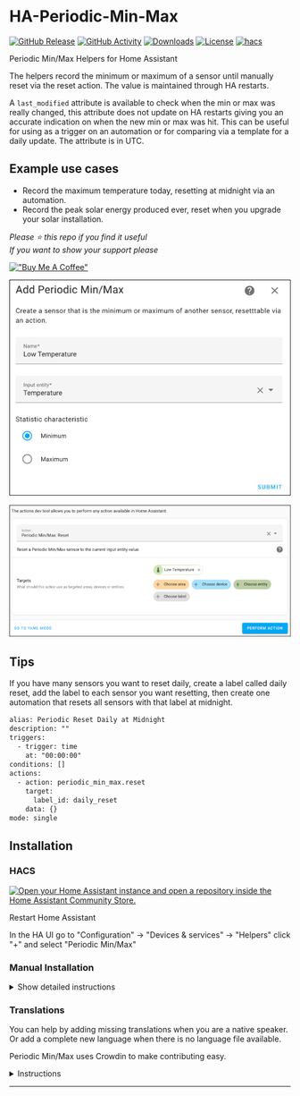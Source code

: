 # HA-Periodic-Min-Max

[![GitHub Release][releases-shield]][releases]
[![GitHub Activity][commits-shield]][commits]
[![Downloads][download-latest-shield]](Downloads)
[![License][license-shield]](LICENSE)
[![hacs][hacsbadge]][hacs]

Periodic Min/Max Helpers for Home Assistant

The helpers record the minimum or maximum of a sensor until manually reset via the reset action. The value is maintained through HA restarts.

A `last_modified` attribute is available to check when the min or max was really changed, this attribute does not update on HA restarts giving you an accurate indication on when the new min or max was hit. This can be useful for using as a trigger on an automation or for comparing via a template for a daily update. The attribute is in UTC.

## Example use cases

- Record the maximum temperature today, resetting at midnight via an automation.
- Record the peak solar energy produced ever, reset when you upgrade your solar installation.

_Please :star: this repo if you find it useful_  
_If you want to show your support please_

[!["Buy Me A Coffee"](https://www.buymeacoffee.com/assets/img/custom_images/yellow_img.png)](https://www.buymeacoffee.com/codechimp)

![Helper Creation](https://raw.githubusercontent.com/andrew-codechimp/ha-periodic-min-max/main/images/helper-create.png "Helper Creation")

![Reset Action](https://raw.githubusercontent.com/andrew-codechimp/ha-periodic-min-max/main/images/action-reset.png "Reset Action")

## Tips

If you have many sensors you want to reset daily, create a label called daily reset, add the label to each sensor you want resetting, then create one automation that resets all sensors with that label at midnight.

```
alias: Periodic Reset Daily at Midnight
description: ""
triggers:
  - trigger: time
    at: "00:00:00"
conditions: []
actions:
  - action: periodic_min_max.reset
    target:
      label_id: daily_reset
    data: {}
mode: single
```

## Installation

### HACS

[![Open your Home Assistant instance and open a repository inside the Home Assistant Community Store.](https://my.home-assistant.io/badges/hacs_repository.svg)](https://my.home-assistant.io/redirect/hacs_repository/?owner=andrew-codechimp&repository=HA-Periodic-Min-Max&category=Integration)

Restart Home Assistant

In the HA UI go to "Configuration" -> "Devices & services" -> "Helpers" click "+" and select "Periodic Min/Max"

### Manual Installation

<details>
<summary>Show detailed instructions</summary>

Installation via HACS is recommended, but a manual setup is supported.

1. Manually copy custom_components/periodic_min_max folder from latest release to custom_components folder in your config folder.
1. Restart Home Assistant.
1. In the HA UI go to "Configuration" -> "Devices & services" -> "Helpers" click "+" and select "Periodic Min/Max"

</details>

### Translations

You can help by adding missing translations when you are a native speaker. Or add a complete new language when there is no language file available.

Periodic Min/Max uses Crowdin to make contributing easy.

<details>
<summary>Instructions</summary>

**Changing or adding to existing language**

First register and join the translation project

- If you don’t have a Crowdin account yet, create one at [https://crowdin.com](https://crowdin.com)
- Go to the [Periodic Min/Max Crowdin project page](https://crowdin.com/project/periodic-min-max)
- Click Join.

Next translate a string

- Select the language you want to contribute to from the dashboard.
- Click Translate All.
- Find the string you want to edit, missing translation are marked red.
- Fill in or modify the translation and click Save.
- Repeat for other translations.

Periodic Min/Max will automatically pull in latest changes to translations every day and create a Pull Request. After that is reviewed by a maintainer it will be included in the next release of Periodic Min/Max.

**Adding a new language**

Create an [Issue](https://github.com/andrew-codechimp/HA-Periodic-Min-Max/issues/) requesting a new language. We will do the necessary work to add the new translation to the integration and Crowdin site, when it's ready for you to contribute we'll comment on the issue you raised.

</details>

---

[commits-shield]: https://img.shields.io/github/commit-activity/y/andrew-codechimp/HA-Periodic-Min-Max.svg?style=for-the-badge
[commits]: https://github.com/andrew-codechimp/HA-Periodic-Min-Max/commits/main
[hacs]: https://github.com/hacs/integration
[hacsbadge]: https://img.shields.io/badge/HACS-Custom-41BDF5.svg?style=for-the-badge
[exampleimg]: example.png
[license-shield]: https://img.shields.io/github/license/andrew-codechimp/HA-Periodic-Min-Max.svg?style=for-the-badge
[releases-shield]: https://img.shields.io/github/release/andrew-codechimp/HA-Periodic-Min-Max.svg?style=for-the-badge
[releases]: https://github.com/andrew-codechimp/HA-Periodic-Min-Max/releases
[download-latest-shield]: https://img.shields.io/github/downloads/andrew-codechimp/HA-Periodic-Min-Max/latest/total?style=for-the-badge
